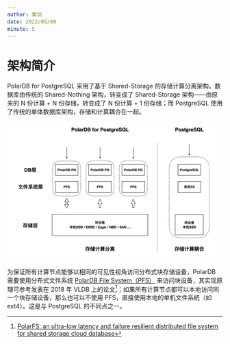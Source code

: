 ```yaml
---
author: 棠羽
date: 2022/05/09
minute: 5
---
```


# 架构简介

<ArticleInfo :frontmatter=$frontmatter></ArticleInfo>

PolarDB for PostgreSQL 采用了基于 Shared-Storage 的存储计算分离架构。数据库由传统的 Shared-Nothing 架构，转变成了 Shared-Storage 架构——由原来的 N 份计算 + N 份存储，转变成了 N 份计算 + 1 份存储；而 PostgreSQL 使用了传统的单体数据库架构，存储和计算耦合在一起。

![software-level](../imgs/software-level.png)

为保证所有计算节点能够以相同的可见性视角访问分布式块存储设备，PolarDB 需要使用分布式文件系统 [PolarDB File System（PFS）](https://github.com/ApsaraDB/PolarDB-FileSystem) 来访问块设备，其实现原理可参考发表在 2018 年 VLDB 上的论文[^polarfs-paper]；如果所有计算节点都可以本地访问同一个块存储设备，那么也可以不使用 PFS，直接使用本地的单机文件系统（如 ext4）。这是与 PostgreSQL 的不同点之一。

[^polarfs-paper]: [PolarFS: an ultra-low latency and failure resilient distributed file system for shared storage cloud database](https://www.vldb.org/pvldb/vol11/p1849-cao.pdf)
